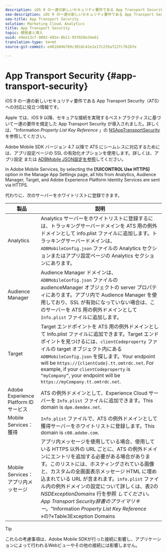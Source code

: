 ```yaml
---
description: iOS 9 の一連の新しいセキュリティ要件である App Transport Security（ATS）への対応に役立つ情報です。
seo-description: iOS 9 の一連の新しいセキュリティ要件である App Transport Security（ATS）への対応に役立つ情報です。
seo-title: App Transport Security
solution: Marketing Cloud、Analytics
title: App Transport Security
topic: 開発者と導入
uuid: e9ee13cf-9802-492e-8b11-95f028e34e61
translation-type: tm+mt
source-git-commit: e481b046769c3010c41e1e17c235af22fc762b7e

---
```



# App Transport Security {#app-transport-security}

iOS 9 の一連の新しいセキュリティ要件である App Transport Security（ATS）への対応に役立つ情報です。

Apple では、iOS 9 以降、セキュアな接続を実現するベストプラクティスに基づいて一連の要件を規定した App Transport Security が導入されました。詳しくは、"Information *Property List Key Reference* 」の [NSAppTransportSecurity](https://developer.apple.com/library/prerelease/ios/technotes/App-Transport-Security-Technote/)を参照してください。

Adobe Mobile SDK バージョン 4.7 以降で ATS にシームレスに対応するためには、アプリ設定ページの SSL の有効化オプションを使用します。詳しくは、アプリ設定 [](/help/using/c-manage-app-settings/c-manage-app-settings.md) または [ADBMobile JSON設定を参照](/help/ios/configuration/json-config/json-config.md)してください。

In Adobe Mobile Services, by selecting the **[!UICONTROL Use HTTPS]** option in the Manage App Settings page, all hits from Analytics, Audience Manager, Target, and Adobe Experience Platform Identity Services are sent via HTTPS.

代わりに、次のサーバーをホワイトリストに登録できます。

| 製品 | 説明 |
|--- |--- |
| Analytics | Analytics サーバーをホワイトリストに登録するには、トラッキングサーバードメインを ATS 用の例外ドメインとして info.plist ファイルに追加します。トラッキングサーバードメインは、`ADBMobileConfig.json` ファイルの Analytics セクションまたはアプリ設定ページの Analytics セクションにあります。 |
| Audience Manager | Audience Manager ドメインは、`ADBMobileConfig.json` ファイルの audienceManager オブジェクトの server プロパティにあります。アプリ内で Audience Manager を使用しており、SSL が有効になっていない場合は、このサーバーを ATS 用の例外ドメインとして `Info.plist` ファイルに追加します。 |
| Target  | Target エンドポイントを ATS 用の例外ドメインとして Info.plist ファイルに追加できます。Target エンドポイントを見つけるには、`clientCodeproperty` ファイルの target オブジェクト内にある `ADBMobileConfig.json` を探します。Your endpoint will be `https://{clientCode}.tt.omtrdc.net`.  For example, if your `clientCodeproperty` is `“myCompany”`, your endpoint will be `https://myCompany.tt.omtrdc.net`. |
| Adobe Experience Platform IDサービス | ATS の例外ドメインとして、Experience Cloud サーバーを `Info.plist` ファイルに追加できます。This domain is `dpm.demdex.net`. |
| Mobile Services：獲得 | `Info.plist` ファイルで、ATS の例外ドメインとして獲得サーバーをホワイトリストに登録します。This domain is `c00.adobe.com`. |
| Mobile Services：アプリ内メッセージ | アプリ内メッセージを使用している場合、使用している HTTPS 以外の URL ごとに、ATS の例外ドメインにエントリを追加する必要がある場合があります。このリストには、ホスティングされている画像と、カスタムの全画面表示メッセージ HTML に埋め込まれている URL が含まれます。`info.plist` ファイル内の例外ドメインの設定について詳しくは、表2の *NSDExceptionDomains* 行を参照 *してください。App Transport Security辞書のプライマリキー*。"Information *Property List Key Reference* »の?«Table3Exception Domains[](https://developer.apple.com/library/prerelease/ios/technotes/App-Transport-Security-Technote/) |

>[!TIP]
>
>これらの考慮事項は、Adobe Mobile SDKが行った接続に影響し、アプリケーションによって行われるWebビューやその他の接続には影響しません。

